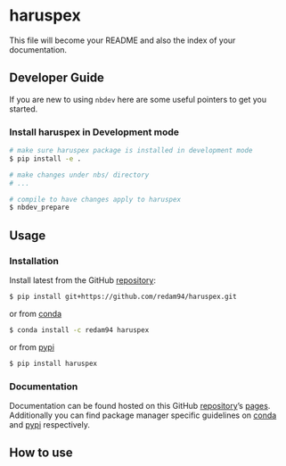 # haruspex


<!-- WARNING: THIS FILE WAS AUTOGENERATED! DO NOT EDIT! -->

This file will become your README and also the index of your
documentation.

## Developer Guide

If you are new to using `nbdev` here are some useful pointers to get you
started.

### Install haruspex in Development mode

``` sh
# make sure haruspex package is installed in development mode
$ pip install -e .

# make changes under nbs/ directory
# ...

# compile to have changes apply to haruspex
$ nbdev_prepare
```

## Usage

### Installation

Install latest from the GitHub
[repository](https://github.com/redam94/haruspex):

``` sh
$ pip install git+https://github.com/redam94/haruspex.git
```

or from [conda](https://anaconda.org/redam94/haruspex)

``` sh
$ conda install -c redam94 haruspex
```

or from [pypi](https://pypi.org/project/haruspex/)

``` sh
$ pip install haruspex
```

### Documentation

Documentation can be found hosted on this GitHub
[repository](https://github.com/redam94/haruspex)’s
[pages](https://redam94.github.io/haruspex/). Additionally you can find
package manager specific guidelines on
[conda](https://anaconda.org/redam94/haruspex) and
[pypi](https://pypi.org/project/haruspex/) respectively.

## How to use
